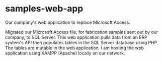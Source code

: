 # samples-web-app
Our company's web application to replace Microsoft Access.

Migrated our Microsoft Access file, for fabrication samples sent out by our company, to SQL Server. This web application pulls data from an ERP system's API then populates tables in the SQL Server database using PHP. The tables are mutable in the web application. I am hosting the web application using XAMPP (Apache) locally on our network.
